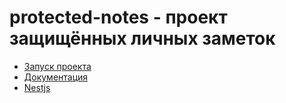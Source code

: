 # protected-notes - проект защищённых личных заметок

- [Запуск проекта](./doc/StartProject.md)
- [Документация](./doc/README.md)
- [Nestjs](./doc/FrontEnd)
